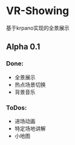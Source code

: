 # VR-Showing
基于krpano实现的全景展示

## Alpha 0.1

### Done:
- 全景展示
- 热点场景切换
- 背景音乐


### ToDos:
- 进场动画
- 特定场地讲解
- 小地图